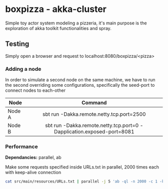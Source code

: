 # boxpizza - akka-cluster
Simple toy actor system modeling a pizzeria, it's main purpose is the exploration
of akka toolkit functionalities and spray.

## Testing
Simply open a browser and request to localhost:8080/boxpizza/&lt;pizza&gt;

### Adding a node
In order to simulate a second node on the same machine, we have to run the
second overriding some configurations, specifically the seed-port to connect
nodes to each-other

| Node   | Command                                                              |
| ------ |:--------------------------------------------------------------------:|
|Node A  |sbt run -Dakka.remote.netty.tcp.port=2500                             |
|Node B  |sbt run -Dakka.remote.netty.tcp.port=0 -Dapplication.exposed-port=8081|


### Performance
**Dependancies:** parallel, ab


Make some requests specified inside URLs.txt in parallel, 2000 times each with keep-alive connection
```sh
cat src/main/resources/URLs.txt | parallel -j 5 'ab -ql -n 2000 -c 1 -k {}' | grep 'Requests per second'
```
